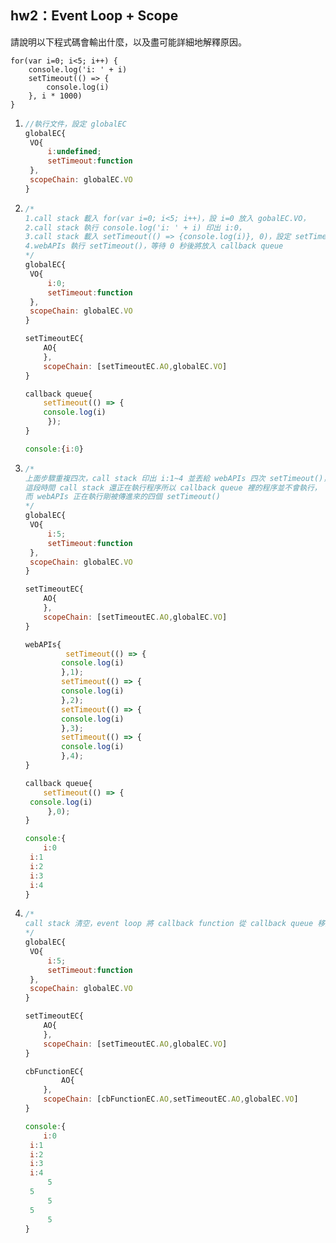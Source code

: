 ## hw2：Event Loop + Scope

請說明以下程式碼會輸出什麼，以及盡可能詳細地解釋原因。

```
for(var i=0; i<5; i++) {
 	console.log('i: ' + i)
    setTimeout(() => {
    	console.log(i)
 	}, i * 1000)
}
```

1. ``` javascript
   //執行文件，設定 globalEC
   globalEC{
   	VO{
   		i:undefined;
   		setTimeout:function
   	},
   	scopeChain: globalEC.VO
   }
   ```

2. ``` javascript
   /*
   1.call stack 載入 for(var i=0; i<5; i++)，設 i=0 放入 gobalEC.VO，
   2.call stack 執行 console.log('i: ' + i) 印出 i:0，
   3.call stack 載入 setTimeout(() => {console.log(i)}, 0)，設定 setTimeoutEC，由於 setTimeoutEC.AO 並沒有 i 值，沿著 scopeChain 往  	globalEC.VO 找 i=1，丟給 webAPIs 執行。
   4.webAPIs 執行 setTimeout()，等待 0 秒後將放入 callback queue
   */
   globalEC{
   	VO{
   		i:0;
   		setTimeout:function
   	},
   	scopeChain: globalEC.VO
   }
   
   setTimeoutEC{
       AO{ 
       },
       scopeChain: [setTimeoutEC.AO,globalEC.VO]
   }
   
   callback queue{
       setTimeout(() => {
       console.log(i)
     	});
   }
   
   console:{i:0}
   ```
   
3. ```javascript
   /*
   上面步驟重複四次，call stack 印出 i:1~4 並丟給 webAPIs 四次 setTimeout()，到 i=5 時跳出for迴圈，
   這段時間 call stack 還正在執行程序所以 callback queue 裡的程序並不會執行，
   而 webAPIs 正在執行剛被傳進來的四個 setTimeout()
   */
   globalEC{
   	VO{
   		i:5;
   		setTimeout:function
   	},
   	scopeChain: globalEC.VO
   }
   
   setTimeoutEC{
       AO{ 
       },
       scopeChain: [setTimeoutEC.AO,globalEC.VO]
   }
   
   webAPIs{
         	setTimeout(() => {
           console.log(i)
           },1);
           setTimeout(() => {
           console.log(i)
           },2);
           setTimeout(() => {
           console.log(i)
           },3);
           setTimeout(() => {
           console.log(i)
           },4);
   }
   
   callback queue{
       setTimeout(() => {
    console.log(i)
     	},0);
   }
   
   console:{
       i:0
   	i:1
   	i:2
   	i:3
   	i:4
   }
   ```
   
4. ``` javascript
   /* 
   call stack 清空，event loop 將 callback function 從 callback queue 移到 call stack 執行，建立 cb function EC，webAPIs 裡的 setTimeout 也依序照著 1~4 秒輸出到 callback queue，並由 event loop 移到 callstack 執行 console.log(i)，由於 cb function 沿著的 scopeChain 往上找到 globalEC.VO 裡的 i 這時已經是 5，所以接下來每隔一秒會印出 5 總共五次。 
   */
   globalEC{
   	VO{
   		i:5;
   		setTimeout:function
   	},
   	scopeChain: globalEC.VO
   }
   
   setTimeoutEC{
       AO{ 
       },
       scopeChain: [setTimeoutEC.AO,globalEC.VO]
   }
   
   cbFunctionEC{
           AO{ 
       },
       scopeChain: [cbFunctionEC.AO,setTimeoutEC.AO,globalEC.VO]
   }
   
   console:{
       i:0
   	i:1
   	i:2
   	i:3
   	i:4
		5
   	5
		5
   	5
		5
   }
   ```
   
   
   
   
   
   